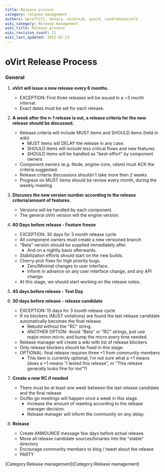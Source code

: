 ```yaml
---
title: Release process
category: release-management
authors: bproffitt, dneary, oschreib, quaid, sandrobonazzola
wiki_category: Release management
wiki_title: Release process
wiki_revision_count: 11
wiki_last_updated: 2015-02-23
---
```


# oVirt Release Process

### General

1.  **oVirt will issue a new release every 6 months.**
    -   EXCEPTION: First three releases will be issued in a ~3 month interval.
    -   Exact dates must be set for each release.

2.  **A week after the n-1 release is out, a release criteria for the new release should be discussed.**
    -   Release criteria will include MUST items and SHOULD items (held in wiki)
        -   MUST items will DELAY the release in any case.
        -   SHOULD items will include less critical flows and new features.
        -   SHOULD items will be handled as "best-effort" by component owners
    -   Component owners (e.g. Node, engine-core, vdsm) must ACK the criteria suggested.
    -   Release criteria discussions shouldn't take more then 2 weeks
    -   Progress on MUST items should be review every month, during the weekly meeting

3.  **Discuses the new version number according to the release criteria/amount of features.**
    -   Versions will be handled by each component.
    -   The general oVirt version will the engine version.

4.  **60 Days before release - Feature freeze**
    -   EXCEPTION: 30 days for 3 month release cycle
    -   All component owners must create a new versioned branch
    -   "Beta" version should be supplied immediately after.
        -   And on a nightly basis afterwards.
    -   Stabilization efforts should start on the new builds.
    -   Cherry-pick fixes for high priority bugs.
        -   Zero/Minimal changes to user interface.
        -   Inform in advance on any user interface change, and any API change.
    -   At this stage, we should start working on the release notes.

5.  **45 days before release - Test Day**
6.  **30 days before release - release candidate**
    -   EXCEPTION: 15 days for 3 month release cycle
    -   If no blockers (MUST violations) are found the last release candidate automatically becomes the final release.
        -   Rebuild without the "RC" string.
        -   ANOTHER OPTION- Avoid "Beta" or "RC" strings, just use major.minor.micro, and bump the micro every time needed.
    -   Release manager will create a wiki with list of release blockers
    -   Only release blockers should be fixed in this stage.
    -   OPTIONAL: final release requires three +1 from community members
        -   This item is currently optional, I'm not sure what a +1 means (does a +1 means "I tested this release", or "This release generally looks fine for me"?)

7.  **Create a new RC if needed**
    -   There must be at least one week between the last release candidate and the final release
    -   Go/No go meetings will happen once a week in this stage.
        -   Increase the amount of meeting according to the release manager decision.
        -   Release manager will inform the community on any delay.

8.  **Release**
    -   Create ANNOUNCE message few days before actual release.
    -   Move all release candidate sources/binaries into the "stable" directory
    -   Encourage community members to blog / tweet about the release
    -   PARTY

[Category:Release management](Category:Release management)
